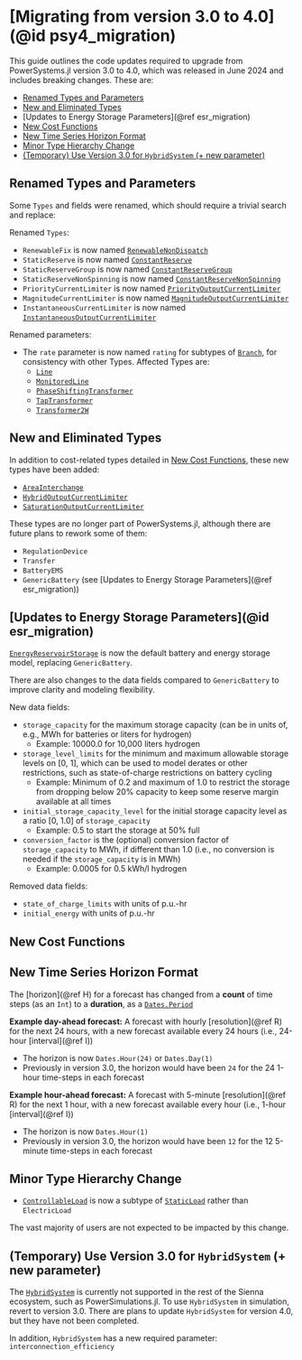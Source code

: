 # [Migrating from version 3.0 to 4.0](@id psy4_migration)

This guide outlines the code updates required to upgrade from PowerSystems.jl version 3.0
to 4.0, which was released in June 2024 and includes breaking changes. These are:

- [Renamed Types and Parameters](@ref)
- [New and Eliminated Types](@ref)
- [Updates to Energy Storage Parameters](@ref esr_migration)
- [New Cost Functions](@ref)
- [New Time Series Horizon Format](@ref)
- [Minor Type Hierarchy Change](@ref)
- [(Temporary) Use Version 3.0 for `HybridSystem` (+ new parameter)](@ref)

## Renamed Types and Parameters
Some `Types` and fields were renamed, which should require a trivial search and replace:

Renamed `Types`:
- `RenewableFix` is now named [`RenewableNonDispatch`](@ref)
- `StaticReserve` is now named [`ConstantReserve`](@ref)
- `StaticReserveGroup` is now named [`ConstantReserveGroup`](@ref)
- `StaticReserveNonSpinning` is now named [`ConstantReserveNonSpinning`](@ref)
- `PriorityCurrentLimiter` is now named [`PriorityOutputCurrentLimiter`](@ref)
- `MagnitudeCurrentLimiter` is now named [`MagnitudeOutputCurrentLimiter`](@ref)
- `InstantaneousCurrentLimiter` is now named [`InstantaneousOutputCurrentLimiter`](@ref)

Renamed parameters:
- The `rate` parameter is now named `rating` for subtypes of [`Branch`](@ref), for
    consistency with other Types. Affected Types are:
    - [`Line`](@ref)
    - [`MonitoredLine`](@ref)
    - [`PhaseShiftingTransformer`](@ref)
    - [`TapTransformer`](@ref)
    - [`Transformer2W`](@ref)

## New and Eliminated Types
In addition to cost-related types detailed in [New Cost Functions](@ref), these new types
have been added:
- [`AreaInterchange`](@ref)
- [`HybridOutputCurrentLimiter`](@ref)
- [`SaturationOutputCurrentLimiter`](@ref)

These types are no longer part of PowerSystems.jl, although there are future plans to rework
some of them:
- `RegulationDevice`
- `Transfer`
- `BatteryEMS`
- `GenericBattery` (see [Updates to Energy Storage Parameters](@ref esr_migration))

## [Updates to Energy Storage Parameters](@id esr_migration)
[`EnergyReservoirStorage`](@ref) is now the default battery and energy storage model,
replacing `GenericBattery`.

There are also changes to the data fields compared to `GenericBattery` to improve clarity
and modeling flexibility.

New data fields:
- `storage_capacity` for the maximum storage capacity (can be in units of,
    e.g., MWh for batteries or liters for hydrogen)
    - Example: 10000.0 for 10,000 liters hydrogen
- `storage_level_limits` for the minimum and maximum allowable storage levels
    on [0, 1], which can be used to model derates or other restrictions, such as
    state-of-charge restrictions on battery cycling
    - Example: Minimum of 0.2 and maximum of 1.0 to restrict the storage from dropping below
        20% capacity to keep some reserve margin available at all times
- `initial_storage_capacity_level` for the initial storage capacity level as
    a ratio [0, 1.0] of `storage_capacity`
    - Example: 0.5 to start the storage at 50% full
- `conversion_factor` is the (optional) conversion factor of `storage_capacity` to MWh, if
    different than 1.0 (i.e., no conversion is needed if the `storage_capacity` is in MWh)
    - Example: 0.0005 for 0.5 kWh/l hydrogen

Removed data fields:
- `state_of_charge_limits` with units of p.u.-hr
- `initial_energy` with units of p.u.-hr

## New Cost Functions

## New Time Series Horizon Format
The [horizon](@ref H) for a forecast has changed from a **count** of time steps (as an
    `Int`) to a **duration**, as a 
    [`Dates.Period`](https://docs.julialang.org/en/v1/stdlib/Dates/#Period-Types)

**Example day-ahead forecast:** A forecast with hourly [resolution](@ref R) for the next
24 hours, with a new forecast available every 24 hours (i.e., 24-hour [interval](@ref I))
- The horizon is now `Dates.Hour(24)` or `Dates.Day(1)`
- Previously in version 3.0, the horizon would have been `24` for the 24 1-hour time-steps
    in each forecast

**Example hour-ahead forecast:** A forecast with 5-minute [resolution](@ref R) for the next
1 hour, with a new forecast available every hour (i.e., 1-hour [interval](@ref I))
- The horizon is now `Dates.Hour(1)`
- Previously in version 3.0, the horizon would have been `12` for the 12 5-minute time-steps
    in each forecast

## Minor Type Hierarchy Change

- [`ControllableLoad`](@ref) is now a subtype of [`StaticLoad`](@ref) rather than
    `ElectricLoad`

The vast majority of users are not expected to be impacted by this change.

## (Temporary) Use Version 3.0 for `HybridSystem` (+ new parameter)
The [`HybridSystem`](@ref) is currently not supported in the rest of the Sienna ecosystem,
such as PowerSimulations.jl. To use `HybridSystem` in simulation, revert to version 3.0.
There are plans to update `HybridSystem` for version 4.0, but they have not been completed.

In addition, `HybridSystem` has a new required parameter: `interconnection_efficiency`
